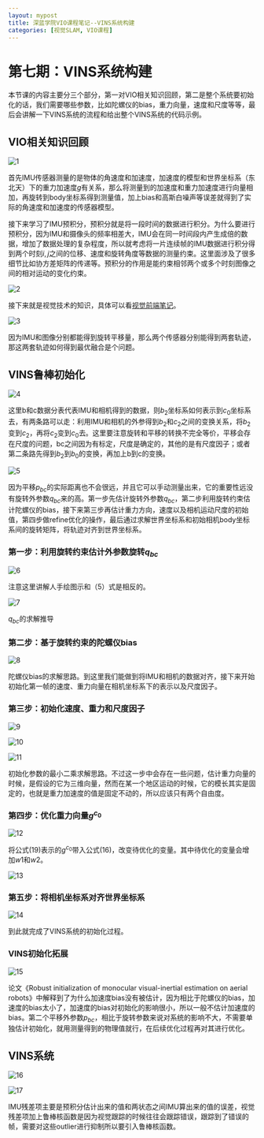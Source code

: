 ```yaml
---
layout: mypost
title: 深蓝学院VIO课程笔记--VINS系统构建
categories: [视觉SLAM, VIO课程]
---
```




# 第七期：VINS系统构建

本节课的内容主要分三个部分，第一对VIO相关知识回顾，第二是整个系统要初始化的话，我们需要哪些参数，比如陀螺仪的bias，重力向量，速度和尺度等等，最后会讲解一下VINS系统的流程和给出整个VINS系统的代码示例。

## VIO相关知识回顾

![1](/posts/2019/08/11/1.png)

首先IMU传感器测量的是物体的角速度和加速度，加速度的模型和世界坐标系（东北天）下的重力加速度$g$有关系，那么将测量到的加速度和重力加速度进行向量相加，再旋转到body坐标系得到测量值，加上bias和高斯白噪声等误差就得到了实际的角速度和加速度的传感器模型。

接下来学习了IMU预积分，预积分就是将一段时间的数据进行积分。为什么要进行预积分，因为IMU和摄像头的频率相差大，IMU会在同一时间段内产生成倍的数据，增加了数据处理的复杂程度，所以就考虑将一片连续帧的IMU数据进行积分得到两个时刻$i,j$之间的位移、速度和旋转角度等数据的测量约束。这里面涉及了很多细节比如协方差矩阵的传递等。预积分的作用是能约束相邻两个或多个时刻图像之间的相对运动的变化约束。

![2](/posts/2019/08/11/2.png)

接下来就是视觉技术的知识，具体可以看[视觉前端笔记]([https://luke-king.github.io/posts/2019/07/30/%E6%B7%B1%E8%93%9D%E5%AD%A6%E9%99%A2VIO%E8%AF%BE%E7%A8%8B%E7%AC%94%E8%AE%B0-%E8%A7%86%E8%A7%89%E5%89%8D%E7%AB%AF.html](https://luke-king.github.io/posts/2019/07/30/深蓝学院VIO课程笔记-视觉前端.html))。

![3](/posts/2019/08/11/3.png)

因为IMU和图像分别都能得到旋转平移量，那么两个传感器分别能得到两套轨迹，那这两套轨迹如何得到最优融合是个问题。

## VINS鲁棒初始化

![4](/posts/2019/08/11/4.png)

这里b和c数据分表代表IMU和相机得到的数据，则$b_2$坐标系如何表示到$c_0$坐标系去，有两条路可以走：利用IMU和相机的外参得到$b_2$和$c_2$之间的变换关系，将$b_2$变到$c_2$，再将$c_2$变到$c_0$去。这里要注意旋转和平移的转换不完全等价，平移会存在尺度的问题，bc之间因为有标定，尺度是确定的，其他的是有尺度因子；或者第二条路先得到$b_2$到$b_0$的变换，再加上b到c的变换。

![5](/posts/2019/08/11/5.png)

因为平移$p_{bc}$的实际距离也不会很远，并且它可以手动测量出来，它的重要性远没有旋转外参数$q_{bc}$来的高。第一步先估计旋转外参数$q_{bc}$，第二步利用旋转约束估计陀螺仪的bias，接下来第三步再估计重力方向，速度以及相机运动尺度的初始值，第四步做refine优化的操作，最后通过求解世界坐标系和初始相机body坐标系间的旋转矩阵，将轨迹对齐到世界坐标系。

### 第一步：利用旋转约束估计外参数旋转$q_{bc}$

![6](/posts/2019/08/11/6.png)

注意这里讲解人手绘图示和（5）式是相反的。

![7](/posts/2019/08/11/7.png)

$q_{bc}$的求解推导

### 第二步：基于旋转约束的陀螺仪bias

![8](/posts/2019/08/11/8.png)

陀螺仪bias的求解思路。到这里我们能做到将IMU和相机的数据对齐，接下来开始初始化第一帧的速度、重力向量在相机坐标系下的表示以及尺度因子。

### 第三步：初始化速度、重力和尺度因子

![9](/posts/2019/08/11/9.png)

 ![10](/posts/2019/08/11/10.png)

![11](/posts/2019/08/11/11.png)

初始化参数的最小二乘求解思路。不过这一步中会存在一些问题，估计重力向量的时候，是假设的它为三维向量，然而在某一个地区运动的时候，它的模长其实是固定的，也就是重力加速度的值是固定不动的，所以应该只有两个自由度。

### 第四步：优化重力向量$g^{c_0}$

![12](/posts/2019/08/11/12.png)

将公式(19)表示的$g^{c_0}$带入公式(16)，改变待优化的变量。其中待优化的变量会增加$w1$和$w2$。

![13](/posts/2019/08/11/13.png)

### 第五步：将相机坐标系对齐世界坐标系

![14](/posts/2019/08/11/14.png)

到此就完成了VINS系统的初始化过程。

### VINS初始化拓展

![15](/posts/2019/08/11/15.png)

论文《Robust initialization of monocular visual-inertial estimation on aerial robots》中解释到了为什么加速度bias没有被估计，因为相比于陀螺仪的bias，加速度的bias太小了，加速度的bias对初始化的影响很小，所以一般不估计加速度的bias。第二个平移外参数$p_{bc}$，相比于旋转参数来说对系统的影响不大，不需要单独估计初始化，就用测量得到的物理值就行，在后续优化过程再对其进行优化。

## VINS系统

![16](/posts/2019/08/11/16.png)

![17](/posts/2019/08/11/17.png)

IMU残差项主要是预积分估计出来的值和两状态之间IMU算出来的值的误差，视觉残差项加上鲁棒核函数是因为视觉跟踪的时候往往会跟踪错误，跟踪到了错误的帧，需要对这些outlier进行抑制所以要引入鲁棒核函数。